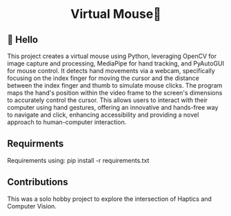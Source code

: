 <h1 align="center">Virtual Mouse🧪</h1>

## 👋 Hello
This project creates a virtual mouse using Python, leveraging OpenCV for image capture and processing, MediaPipe for hand tracking, and PyAutoGUI for mouse control. It detects hand movements via a webcam, specifically focusing on the index finger for moving the cursor and the distance between the index finger and thumb to simulate mouse clicks. The program maps the hand's position within the video frame to the screen's dimensions to accurately control the cursor. This allows users to interact with their computer using hand gestures, offering an innovative and hands-free way to navigate and click, enhancing accessibility and providing a novel approach to human-computer interaction.

## Requirments
Requirements using: 
pip install -r requirements.txt

## Contributions
This was a solo hobby project to explore the intersection of Haptics and Computer Vision.